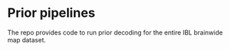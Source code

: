 # Prior pipelines
The repo provides code to run prior decoding for the entire IBL brainwide map dataset.
